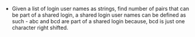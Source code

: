 - Given a list of login user names as strings, find number of pairs that can be part of a shared login, a shared login user names can be defined as such - abc and bcd are part of a shared login because, bcd is just one character right shifted.
